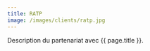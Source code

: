 ```yaml
---
title: RATP
image: /images/clients/ratp.jpg
---
```


Description du partenariat avec {{ page.title }}.
